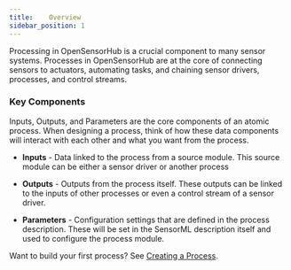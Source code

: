 ```yaml
---
title:    Overview
sidebar_position: 1
---
```


Processing in OpenSensorHub is a crucial component to many sensor systems. Processes in OpenSensorHub are at the core of connecting sensors to actuators, automating tasks, and chaining sensor drivers, processes, and control streams.


### Key Components

Inputs, Outputs, and Parameters are the core components of an atomic process. When designing a process, think of how these data components will interact with each other and what you want from the process.

- **Inputs** - Data linked to the process from a source module. This source module can be either a sensor driver or another process

- **Outputs** - Outputs from the process itself. These outputs can be linked to the inputs of other processes or even a control stream of a sensor driver.

- **Parameters** - Configuration settings that are defined in the process description. These will be set in the SensorML description itself and used to configure the process module.


Want to build your first process? See [Creating a Process](first-process.md).